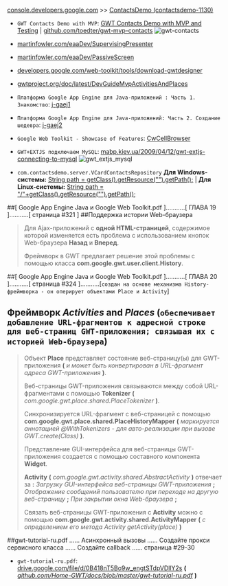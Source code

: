 [console.developers.google.com](https://console.developers.google.com/home/activity) >> [ContactsDemo (contactsdemo-1130)](http://contactsdemo-1130.appspot.com/)

* `GWT Contacts Demo with MVP`: [GWT Contacts Demo with MVP and Testing](http://toedter.com/2012/01/16/gwt-contacts-demo-with-mvp-and-testing/) | [github.com/toedter/gwt-mvp-contacts](https://github.com/toedter/gwt-mvp-contacts)
![gwt-contacts](http://www.toedter.com/wp-content/uploads/2012/01/gwt-contacts.png)

* [martinfowler.com/eaaDev/SupervisingPresenter](http://www.martinfowler.com/eaaDev/SupervisingPresenter.html)
* [martinfowler.com/eaaDev/PassiveScreen](http://www.martinfowler.com/eaaDev/PassiveScreen.html)
* [developers.google.com/web-toolkit/tools/download-gwtdesigner](https://developers.google.com/web-toolkit/tools/download-gwtdesigner?csw=1)
* [gwtproject.org/doc/latest/DevGuideMvpActivitiesAndPlaces](http://www.gwtproject.org/doc/latest/DevGuideMvpActivitiesAndPlaces.html)


* `Платформа Google App Engine для Java-приложений : Часть 1. Знакомство`: [j-gaej1](http://www.ibm.com/developerworks/ru/library/j-gaej1/)
* `Платформа Google App Engine для Java-приложений: Часть 2. Создание шедевра`: [j-gaej2](http://www.ibm.com/developerworks/ru/library/j-gaej2/)
* `Google Web Toolkit - Showcase of Features`: [CwCellBrowser](http://samples.gwtproject.org/samples/Showcase/Showcase.html#!CwCellBrowser)
* `GWT+EXTJS подключаем MySQL`: [mabp.kiev.ua/2009/04/12/gwt-extjs-connecting-to-mysql](http://mabp.kiev.ua/2009/04/12/gwt-extjs-connecting-to-mysql/)
![gwt_extjs_mysql](http://mabp.kiev.ua/content/img/illustrations/gwt_extjs_mysql/result.jpg)


* `com.contactsdemo.server.VCardContactsRepository` **Для Windows-системы:** [String path = getClass().getResource("").getPath();](#) | **Для Linux-системы:** [String path = "/"+getClass().getResource("").getPath();](#)


##[ Google App Engine Java и Google Web Toolkit.pdf ]...........[ ГЛАВА 19 ]...........[ страница #321 ]
##Поддержка истории Web-браузера
> Для Ajax-приложений с **одной HTML-страницей**, содержимое которой изменяется есть проблема с использованием кнопок Web-браузера **Назад** и **Вперед**.
>
> Фреймворк в GWT предлагает решение этой проблемы с помощью класса **com.google.gwt.user.client.History**.

##[ Google App Engine Java и Google Web Toolkit.pdf ]...........[ ГЛАВА 20 ]...........[ страница #324 ]...........[`создан на основе механизма History-фреймворка - он оперирует объектами Place и Activity`]
## Фреймворк *Activities* and *Places* (`обеспечивает добавление URL-фрагментов к адресной строке для веб-страниц GWT-приложения; связывая их с историей Web-браузера`)
> Объект **Place** представляет состояние веб-страницу(ы) для GWT-приложения **(** *и может быть конвертирован в URL-фрагмент адреса GWT-приложения* **)**.
>
> Веб-страницы GWT-приложения связываются между собой URL-фрагментами с помощью **Tokenizer** **(** *com.google.gwt.place.shared.PlaceTokenizer* **)**.
>
> Синхронизируется URL-фрагмент с веб-страницей с помощью **com.google.gwt.place.shared.PlaceHistoryMapper** **(** *маркируется аннотацией @WithTokenizers - для авто-реализации при вызове GWT.create(Class)* **)**.
>
> Представление GUI-интерфейса для веб-страницы GWT-приложения создается с помощью составного компонента **Widget**.
>
> **Activity** **(** *com.google.gwt.activity.shared.AbstractActivity* **)** отвечает за **:** *Загрузку GUI-интерфейса веб-страницы GWT-приложения* **;** *Отображение сообщений пользователю при переходе на другую веб-страницу* **;** *При закрытии окна Web-браузера* **;**
>
> Связать веб-страницы GWT-приложения с **Activity** можно с помощью **com.google.gwt.activity.shared.ActivityMapper** **(** *с определением его метода Activity getActivity(place)* **)**

##gwt-tutorial-ru.pdf ...... Асинхронный вызовы ...... Создайте прокси сервисного класса ...... Создайте callback ...... страница #29-30
* `gwt-tutorial-ru.pdf`: [drive.google.com/file/d/0B418nT5Bo9w_engtSTdpVDllY2s](https://drive.google.com/file/d/0B418nT5Bo9w_engtSTdpVDllY2s/view) **(** *[github.com/Home-GWT/docs/blob/master/gwt-tutorial-ru.pdf](https://github.com/Home-GWT/docs/blob/master/gwt-tutorial-ru.pdf)* **)**
